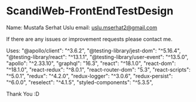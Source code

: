 # ScandiWeb-FrontEndTestDesign

Name: Mustafa Serhat Uslu
email: uslu.mserhat2@gmail.com

If there are any issues or improvement requests please contact me.

Uses:
    "@apollo/client": "^3.6.2",
    "@testing-library/jest-dom": "^5.16.4",
    "@testing-library/react": "^13.1.1",
    "@testing-library/user-event": "^13.5.0",
    "apollo": "^2.33.10",
    "graphql": "16.3",
    "react": "^18.1.0",
    "react-dom": "^18.1.0",
    "react-redux": "^8.0.1",
    "react-router-dom": "5.3",
    "react-scripts": "^5.0.1",
    "redux": "^4.2.0",
    "redux-logger": "^3.0.6",
    "redux-persist": "^6.0.0",
    "reselect": "^4.1.5",
    "styled-components": "^5.3.5",


Thank You :D 
  
